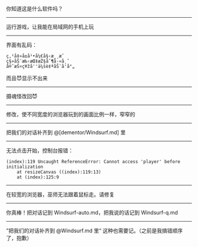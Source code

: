 你知道这是什么软件吗？

---

运行游戏，让我能在局域网的手机上玩

---

界面有乱码：
```
ç‚¹å‡»å±å¹•å¼€å§‹æ¸¸æˆ
ç§»åŠ¨æ‰‹æŒ‡æŽ§åˆ¶å·«å¸ˆ
å®ˆæŠ¤ç¥žå''ä¼šè‡ªåŠ¨å'å°„ 
```
而且😈显示不出来

---

摄魂怪改回😈 

---

修改，使不同宽度的浏览器玩到的画面比例一样，窄窄的

---

把我们的对话补齐到 @[dementor/Windsurf.md] 里

---

无法点击开始，控制台报错：
```
(index):119 Uncaught ReferenceError: Cannot access 'player' before initialization
    at resizeCanvas ((index):119:13)
    at (index):125:9
```

---

在较宽的浏览器，巫师无法跟着鼠标走。请修复

---

你真棒！把对话记到 Windsurf-auto.md，把我说的话记到 Windsurf-q.md

---

”把我们的对话补齐到 @Windsurf.md 里“ 这种也需要记。（之前是我搞错顺序了，抱歉）